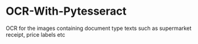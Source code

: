 # OCR-With-Pytesseract
OCR for the images containing document type texts such as supermarket receipt, price labels etc
